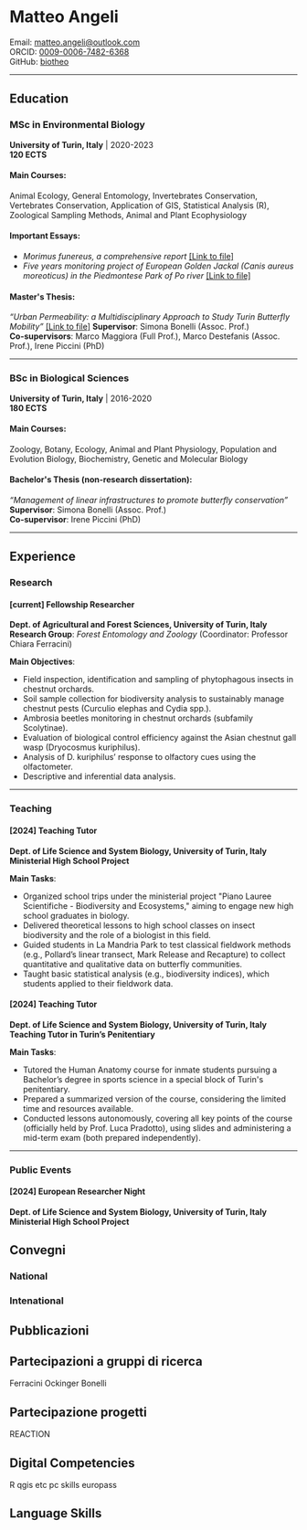 # Matteo Angeli

Email: [matteo.angeli@outlook.com](mailto:matteo.angeli@outlook.com)  
ORCID: [0009-0006-7482-6368](https://orcid.org/0009-0006-7482-6368)  
GitHub: [biotheo](https://github.com/biotheo) 

---

## Education

### MSc in Environmental Biology  
**University of Turin, Italy** | 2020-2023  
**120 ECTS**

#### Main Courses:
Animal Ecology, General Entomology, Invertebrates Conservation, Vertebrates Conservation, Application of GIS, Statistical Analysis (R), Zoological Sampling Methods, Animal and Plant Ecophysiology

#### Important Essays:
- _Morimus funereus, a comprehensive report_ [[Link to file]](https://github.com/biotheo/biotheo.github.io/blob/main/assets/pdf/Morimus_funereus.pdf)
- _Five years monitoring project of European Golden Jackal (Canis aureus moreoticus) in the Piedmontese Park of Po river_ [[Link to file]](https://github.com/biotheo/biotheo.github.io/blob/main/assets/pdf/Canis_aureus.pdf)

#### Master's Thesis:
*“Urban Permeability: a Multidisciplinary Approach to Study Turin Butterfly Mobility”*  [[Link to file]](https://github.com/biotheo/biotheo.github.io/blob/main/assets/pdf/MAngeli_MScThesis.pdf)
**Supervisor**: Simona Bonelli (Assoc. Prof.)  
**Co-supervisors**: Marco Maggiora (Full Prof.), Marco Destefanis (Assoc. Prof.), Irene Piccini (PhD)

---

### BSc in Biological Sciences  
**University of Turin, Italy** | 2016-2020  
**180 ECTS**

#### Main Courses:
Zoology, Botany, Ecology, Animal and Plant Physiology, Population and Evolution Biology, Biochemistry, Genetic and Molecular Biology

#### Bachelor's Thesis (non-research dissertation):
*“Management of linear infrastructures to promote butterfly conservation”*
**Supervisor**: Simona Bonelli (Assoc. Prof.)  
**Co-supervisor**: Irene Piccini (PhD)

---

## Experience

### Research

#### [current] Fellowship Researcher 
**Dept. of Agricultural and Forest Sciences, University of Turin, Italy**  
**Research Group**: *Forest Entomology and Zoology* (Coordinator: Professor Chiara Ferracini)

**Main Objectives**:
- Field inspection, identification and sampling of phytophagous insects in chestnut orchards.
- Soil sample collection for biodiversity analysis to sustainably manage chestnut pests (Curculio elephas and Cydia spp.).
- Ambrosia beetles monitoring in chestnut orchards (subfamily Scolytinae).
- Evaluation of biological control efficiency against the Asian chestnut gall wasp (Dryocosmus kuriphilus).
- Analysis of D. kuriphilus’ response to olfactory cues using the olfactometer.
- Descriptive and inferential data analysis.

---

### Teaching

#### [2024] Teaching Tutor  
**Dept. of Life Science and System Biology, University of Turin, Italy**  
**Ministerial High School Project**

**Main Tasks**:
- Organized school trips under the ministerial project "Piano Lauree Scientifiche - Biodiversity and Ecosystems," aiming to engage new high school graduates in biology.
- Delivered theoretical lessons to high school classes on insect biodiversity and the role of a biologist in this field.
- Guided students in La Mandria Park to test classical fieldwork methods (e.g., Pollard’s linear transect, Mark Release and Recapture) to collect quantitative and qualitative data on butterfly communities.
- Taught basic statistical analysis (e.g., biodiversity indices), which students applied to their fieldwork data.

#### [2024] Teaching Tutor  
**Dept. of Life Science and System Biology, University of Turin, Italy**  
**Teaching Tutor in Turin’s Penitentiary**

**Main Tasks**:
- Tutored the Human Anatomy course for inmate students pursuing a Bachelor’s degree in sports science in a special block of Turin's penitentiary.
- Prepared a summarized version of the course, considering the limited time and resources available.
- Conducted lessons autonomously, covering all key points of the course (officially held by Prof. Luca Pradotto), using slides and administering a mid-term exam (both prepared independently).

---

### Public Events

#### [2024] European Researcher Night
**Dept. of Life Science and System Biology, University of Turin, Italy**  
**Ministerial High School Project**

## Convegni 
### National
### Intenational

## Pubblicazioni
### 

## Partecipazioni a gruppi di ricerca

Ferracini
Ockinger
Bonelli

## Partecipazione progetti

REACTION

## Digital Competencies

R qgis etc
pc skills europass

## Language Skills